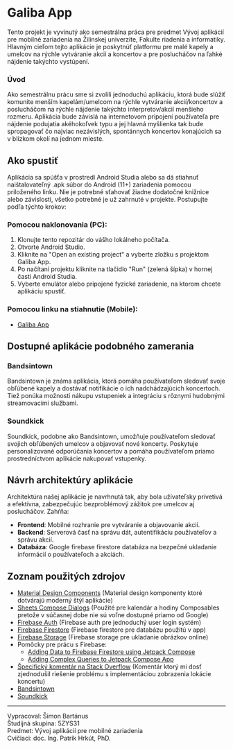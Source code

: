 # Galiba App

Tento projekt je vyvinutý ako semestrálna práca pre predmet Vývoj aplikácií pre mobilné zariadenia na Žilinskej univerzite, Fakulte riadenia a informatiky. Hlavným cieľom tejto aplikácie je poskytnúť platformu pre malé kapely a umelcov na rýchle vytváranie akcií a koncertov a pre poslucháčov na ľahké nájdenie takýchto vystúpení.

### Úvod

Ako semestrálnu prácu sme si zvolili jednoduchú aplikáciu, ktorá bude slúžiť komunite menším kapelám/umelcom na rýchle vytváranie akcií/koncertov a poslucháčom na rýchle nájdenie takýchto interpretov/akcií menšieho rozmeru. Aplikácia bude závislá na internetovom pripojení používateľa pre nájdenie podujatia akéhokoľvek typu a jej hlavná myšlienka tak bude spropagovať čo najviac nezávislých, spontánnych koncertov konajúcich sa v blízkom okolí na jednom mieste.

## Ako spustiť

Aplikácia sa spúšťa v prostredí Android Studia alebo sa dá stiahnuť naištalovateľný .apk súbor do Android (11+) zariadenia pomocou priloženého linku. Nie je potrebné sťahovať žiadne dodatočné knižnice alebo závislosti, všetko potrebné je už zahrnuté v projekte. Postupujte podľa týchto krokov:

### Pomocou naklonovania (PC):
1. Klonujte tento repozitár do vášho lokálneho počítača.
2. Otvorte Android Studio.
3. Kliknite na "Open an existing project" a vyberte zložku s projektom Galiba App.
4. Po načítaní projektu kliknite na tlačidlo "Run" (zelená šípka) v hornej časti Android Studia.
5. Vyberte emulátor alebo pripojené fyzické zariadenie, na ktorom chcete aplikáciu spustiť.

### Pomocou linku na stiahnutie (Mobile):
- [Galiba App](https://github.com/AmazingSimone/GalibaApp-Semestralka/releases/download/v0.1.0-alpha/Galiba.apk)


## Dostupné aplikácie podobného zamerania

### Bandsintown

Bandsintown je známa aplikácia, ktorá pomáha používateľom sledovať svoje obľúbené kapely a dostávať notifikácie o ich nadchádzajúcich koncertoch. Tiež ponúka možnosti nákupu vstupeniek a integráciu s rôznymi hudobnými streamovacími službami.

### Soundkick

Soundkick, podobne ako Bandsintown, umožňuje používateľom sledovať svojich obľúbených umelcov a objavovať nové koncerty. Poskytuje personalizované odporúčania koncertov a pomáha používateľom priamo prostredníctvom aplikácie nakupovať vstupenky.

## Návrh architektúry aplikácie

Architektúra našej aplikácie je navrhnutá tak, aby bola užívateľsky prívetivá a efektívna, zabezpečujúc bezproblémový zážitok pre umelcov aj poslucháčov. Zahŕňa:

- **Frontend**: Mobilné rozhranie pre vytváranie a objavovanie akcií.
- **Backend**: Serverová časť na správu dát, autentifikáciu používateľov a správu akcií.
- **Databáza**: Google firebase firestore databáza na bezpečné ukladanie informácií o používateľoch a akciách.

## Zoznam použitých zdrojov

- [Material Design Components](https://m3.material.io/components) (Material design komponenty ktoré dotvárajú moderný štýl aplikácie)
- [Sheets Compose Dialogs](https://github.com/maxkeppeler/sheets-compose-dialogs) (Použité pre kalendár a hodiny Composables pretože v súčasnej dobe nie sú voľne dostupné priamo od Google)
- [Firebase Auth](https://firebase.google.com/docs/auth) (Firebase auth pre jednoduchý user login systém)
- [Firebase Firestore](https://firebase.google.com/docs/firestore) (Firebase firestore pre databázu použitú v app)
- [Firebase Storage](https://firebase.google.com/docs/storage) (Firebase storage pre ukladanie obrázkov online)
- Pomôcky pre prácu s Firebase:
  - [Adding Data to Firebase Firestore using Jetpack Compose](https://www.geeksforgeeks.org/android-jetpack-compose-add-data-to-firebase-firestore/?ref=ml_lbp)
  - [Adding Complex Queries to Jetpack Compose App](https://firebase.blog/posts/2023/12/adding-complex-queries-to-jetpack-compose-app/)
- [Špecifický komentár na Stack Overflow](https://stackoverflow.com/a/6018141) (Komentár ktorý mi dosť zjednodušil riešenie problému s implementáciou zobrazenia lokácie koncertu)
- [Bandsintown](https://www.bandsintown.com)
- [Soundkick](https://www.soundkick.com)

---

Vypracoval: Šimon Bartánus  
Študijná skupina: 5ZYS31  
Predmet: Vývoj aplikácií pre mobilné zariadenia  
Cvičiaci: doc. Ing. Patrik Hrkút, PhD.
